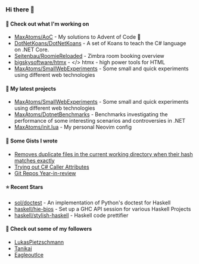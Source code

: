 ### Hi there 👋

#### 👷 Check out what I'm working on

- [MaxAtoms/AoC](https://github.com/MaxAtoms/AoC) - My solutions to Advent of Code 🎄
- [DotNetKoans/DotNetKoans](https://github.com/DotNetKoans/DotNetKoans) - A set of Koans to teach the C# language on .NET Core.
- [Seitenbau/RoomieReloaded](https://github.com/Seitenbau/RoomieReloaded) - Zimbra room booking overview
- [bigskysoftware/htmx](https://github.com/bigskysoftware/htmx) - &lt;/&gt; htmx - high power tools for HTML
- [MaxAtoms/SmallWebExperiments](https://github.com/MaxAtoms/SmallWebExperiments) - Some small and quick experiments using different web technologies

#### 🌱 My latest projects

- [MaxAtoms/SmallWebExperiments](https://github.com/MaxAtoms/SmallWebExperiments) - Some small and quick experiments using different web technologies
- [MaxAtoms/DotnetBenchmarks](https://github.com/MaxAtoms/DotnetBenchmarks) - Benchmarks investigating the performance of some interesting scenarios and controversies in .NET
- [MaxAtoms/init.lua](https://github.com/MaxAtoms/init.lua) - My personal Neovim config

#### 📓 Some Gists I wrote

- [Removes duplicate files in the current working directory when their hash matches exactly](https://gist.github.com/adb1a103726545c84d591b7be5eec134)
- [Trying out C# Caller Attributes](https://gist.github.com/9b9f14f7bab6d7ed7a64316d211d5f5d)
- [Git Repos Year-in-review](https://gist.github.com/2586ee55c017c56db698a939220717a1)

#### ⭐ Recent Stars

- [sol/doctest](https://github.com/sol/doctest) - An implementation of Python&#39;s doctest for Haskell
- [haskell/hie-bios](https://github.com/haskell/hie-bios) - Set up a GHC API session for various Haskell Projects
- [haskell/stylish-haskell](https://github.com/haskell/stylish-haskell) - Haskell code prettifier

#### 👯 Check out some of my followers

- [LukasPietzschmann](https://github.com/LukasPietzschmann)
- [Tanikai](https://github.com/Tanikai)
- [EagleoutIce](https://github.com/EagleoutIce)
